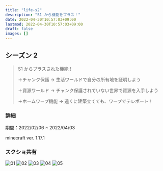 ```yaml
---
title: "life-s2"
description: "S1 から機能をプラス！"
date: 2022-04-30T10:57:03+09:00
lastmod: 2022-04-30T10:57:03+09:00
draft: false
images: []
---
```


## シーズン 2

> S1 からプラスされた機能！
>
> ＋チャンク保護 → 生活ワールドで自分の所有地を証明しよう
>
> ＋資源ワールド → チャンク保護されていない世界で資源を入手しよう
>
> ＋ホームワープ機能 → 遠くに建築立てても、ワープでテレポート！

### 詳細

期間：2022/02/06 ~ 2022/04/03

minecraft ver. 1.17.1

### スクショ共有

<img src="/img/life-s2/01.webp" alt="01" class="img-fluid lazyload blur-up" />
<img src="/img/life-s2/02.webp" alt="02" class="img-fluid lazyload blur-up" />
<img src="/img/life-s2/03.webp" alt="03" class="img-fluid lazyload blur-up" />
<img src="/img/life-s2/04.webp" alt="04" class="img-fluid lazyload blur-up" />
<img src="/img/life-s2/05.webp" alt="05" class="img-fluid lazyload blur-up" />
